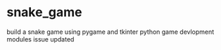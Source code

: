 # snake_game
build a snake game using pygame and tkinter python game devlopment modules
issue updated
